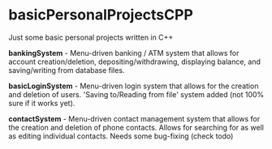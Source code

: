 # basicPersonalProjectsCPP
Just some basic personal projects written in C++

**bankingSystem** - Menu-driven banking / ATM system that allows for account creation/deletion, depositing/withdrawing, displaying balance, and saving/writing from database files.

**basicLoginSystem** - Menu-driven login system that allows for the creation and deletion of users. 'Saving to/Reading from file' system added (not 100% sure if it works yet).

**contactSystem** - Menu-driven contact management system that allows for the creation and deletion of phone contacts. Allows for searching for as well as editing individual contacts. Needs some bug-fixing (check todo)
